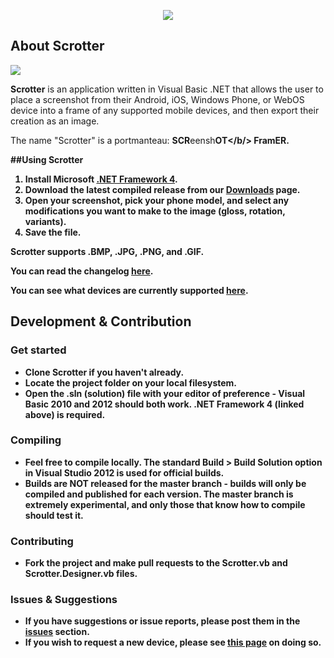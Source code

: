 <p align="center">
  <img src="http://ompldr.org/vaDU5Zw/westablenow2.png"/>
</p>

About Scrotter
--------------
<img src="http://ompldr.org/vaDU5NQ/scrotter.png"/>

**Scrotter** is an application written in Visual Basic .NET that allows the user to place a screenshot from their Android, iOS, Windows Phone, or WebOS device into a frame of any supported mobile devices, and then export their creation as an image.

The name "Scrotter" is a portmanteau: **SCR**eensh<b>OT</b/> Fram<b>ER</b>.

##Using Scrotter

1. Install Microsoft [.NET Framework 4](http://www.microsoft.com/en-us/download/details.aspx?id=17851).
2. Download the latest compiled release from our [Downloads](https://www.dropbox.com/sh/uforojjgr491o9a/Yiz3sjfDt5) page.
3. Open your screenshot, pick your phone model, and select any modifications you want to make to the image (gloss, rotation, variants).
4. Save the file.

Scrotter supports .BMP, .JPG, .PNG, and .GIF.

You can read the changelog [here](https://raw.github.com/Yttrium-tYcLief/Scrotter/master/changelog).

You can see what devices are currently supported [here](https://github.com/Yttrium-tYcLief/Scrotter/wiki/Supported-Devices).

Development & Contribution
--------------------------

### Get started

- Clone Scrotter if you haven't already.
- Locate the project folder on your local filesystem.
- Open the .sln (solution) file with your editor of preference - Visual Basic 2010 and 2012 should both work. .NET Framework 4 (linked above) is required.

### Compiling

- Feel free to compile locally. The standard Build > Build Solution option in Visual Studio 2012 is used for official builds.
- Builds are NOT released for the master branch - builds will only be compiled and published for each version. The master branch is extremely experimental, and only those that know how to compile should test it.

### Contributing

- Fork the project and make pull requests to the Scrotter.vb and Scrotter.Designer.vb files.

### Issues & Suggestions

- If you have suggestions or issue reports, please post them in the [issues](https://github.com/Yttrium-tYcLief/Scrotter/issues) section.
- If you wish to request a new device, please see [this page](https://github.com/Yttrium-tYcLief/Scrotter/wiki/Requesting-a-New-Device) on doing so.
